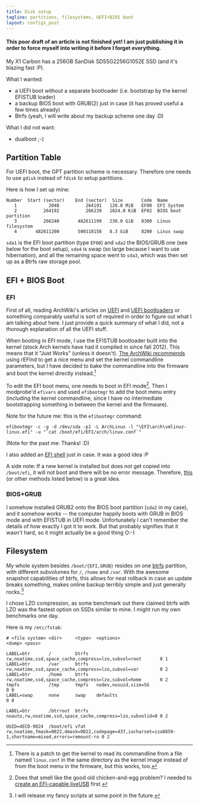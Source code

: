 ```yaml
---
title: Disk setup
tagline: partitions, filesystems, UEFI+BIOS boot
layout: configs_post
---
```


#### This poor draft of an article is not finished yet! I am just publishing it in order to force myself into writing it before I forget everything.

My X1 Carbon has a 256GB SanDisk SD5SG2256G1052E SSD (and it's blazing fast :P).

What I wanted:

- a UEFI boot without a separate bootloader (i.e. bootstrap by the kernel EFISTUB loader)
- a backup BIOS boot with GRUB(2) just in case (it has proved useful a few times already)
- Btrfs (yeah, I will write about my backup scheme one day :D)

What I did not want:

- dualboot ;-)

<!--more-->

Partition Table
---------------

For UEFI boot, the GPT partition scheme is necessary. Therefore one needs to use `gdisk` instead of
`fdisk` to setup partitions.

Here is how I set up mine:

    Number  Start (sector)    End (sector)  Size       Code  Name
       1            2048          264191   128.0 MiB   EF00  EFI System
       2          264192          266239   1024.0 KiB  EF02  BIOS boot partition
       3          266240       482611199   230.0 GiB   8300  Linux filesystem
       4       482611200       500118158   8.3 GiB     8200  Linux swap



`sda1` is the EFI boot partition (type `EF00`) and `sda2` the BIOS/GRUB one (see below for the boot
setup), `sda4` is swap (so large because I want to use hibernation), and all the remaining space
went to `sda3`, which was then set up as a Btrfs raw storage pool.


EFI + BIOS Boot
---------------

### EFI

First of all, reading ArchWiki's articles on [UEFI](https://wiki.archlinux.org/index.php/UEFI) and
[UEFI bootloaders](https://wiki.archlinux.org/index.php/UEFI_Bootloaders) or something comparably
useful is sort of required in order to figure out what I am talking about here. I just provide a
quick summary of what I did, not a thorough explanation of all the UEFI stuff.

When booting in EFI mode, I use the EFISTUB bootloader built into the kernel (stock Arch kernels
have had it compiled in since fall 2012). This means that it "Just Works" (unless it doesn't).
[The ArchWiki recommends](https://wiki.archlinux.org/index.php/Beginners%27_Guide/Installation#For_UEFI_motherboards)
using rEFInd to get a nice menu and set the kernel commandline parameters, but I have decided to
bake the commandline into the firmware and boot the kernel directly instead.[^boot_parameters]

To edit the EFI boot menu, one needs to boot in EFI mode[^boot_chicken]. Then I modprobe'd `efivars`
and used `efibootmgr` to add the boot menu entry (including the kernel commandline, since I have no
intermediate bootstrapping something in between the kernel and the firmware).

Note for the future me: this is the `efibootmgr` command:

    efibootmgr -c -g -d /dev/sda -p1 -L ArchLinux -l "\EFI\arch\vmlinuz-linux.efi" -u "`cat /boot/efi/EFI/arch/linux.conf`"

(Note for the past me: Thanks! :D)

I also added an [EFI shell](https://wiki.archlinux.org/index.php/UEFI#UEFI_Shell) just in case. It
was a good idea :P

A side note: If a new kernel is installed but does not get copied into `/boot/efi`, it will not
boot and there will be no error message. Therefore,
[this](https://wiki.archlinux.org/index.php/UEFI_Bootloaders#Sync_EFISTUB_Kernel_in_UEFISYS_partition_using_Systemd)
(or other methods listed below) is a great idea.

### BIOS+GRUB

I somehow installed GRUB2 onto the BIOS boot partition (`sda2` in my case), and it somehow works --
the computer happily boots with GRUB in BIOS mode and with EFISTUB in UEFI mode. Unfortunately I
can't remember the details of how exactly I got it to work. But that probably signifies that it
wasn't hard, so it might actually be a good thing O:-)

[^boot_parameters]: There is a patch to get the kernel to read its commandline from a file named
`linux.conf` in the same directory as the kernel image instead of from the boot menu in the
firmware, but this works, too.

[^boot_chicken]: Does that smell like the good old chicken-and-egg problem? I needed to
[create an EFI-capable liveUSB](https://wiki.archlinux.org/index.php/UEFI#Create_UEFI_bootable_USB_from_ISO)
first.

Filesystem
----------

My whole system besides `/boot/{EFI,GRUB}` resides on one [btrfs](https://btrfs.wiki.kernel.org/‎)
partition, with different subvolumes for `/`, `/home` and `/var`. With the awesome snapshot
capabilities of btrfs, this allows for neat rollback in case an update breaks something, makes
online backup terribly simple and just generally rocks.[^btrfs_scripts]

I chose LZO compression, as some benchmark out there claimed btrfs with LZO was the fastest option
on SSDs similar to mine. I might run my own benchmarks one day.

[^btrfs_scripts]: I will release my fancy scripts at some point in the future.

Here is my `/etc/fstab`:

    # <file system> <dir>     <type>  <options>                                                 <dump> <pass>

    LABEL=btr       /         btrfs   rw,noatime,ssd,space_cache,compress=lzo,subvol=root       0 1
    LABEL=btr       /var      btrfs   rw,noatime,ssd,space_cache,compress=lzo,subvol=var        0 2
    LABEL=btr       /home     btrfs   rw,noatime,ssd,space_cache,compress=lzo,subvol=home       0 2
    tmpfs           /tmp      tmpfs   nodev,nosuid,size=5G                                      0 0
    LABEL=swap      none      swap    defaults                                                  0 0

    LABEL=btr       /btrroot  btrfs   noauto,rw,noatime,ssd,space_cache,compress=lzo,subvolid=0 0 2

    UUID=4ECD-9824  /boot/efi vfat    rw,noatime,fmask=0022,dmask=0022,codepage=437,iocharset=iso8859-1,shortname=mixed,errors=remount-ro 0 2

